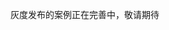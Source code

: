 灰度发布的案例正在完善中，敬请期待

<!-- # 传统灰度发布vs敏捷开关灰度发布

灰度发布，即先发布给一小部分人，然后再逐渐的将新功能与版本发给剩余的用户。

传统的灰度发布，尝尝通过如下方法来控制分发给不同的目标:

> **通过控制应用网关与负载均衡，将不同的版本服务地址、程序集、服务副本分发给规划好的终端用户**

传统灰度发布有如下几个弊端:

1. 以硬件与网络资源管理为主要方式，给敏捷开发、DevOps的实现带来不便。
2. 对于网络、硬件架构复杂的企业，维护成本高，发布安全性低。
3. 难作用于硬件资源不足的小微企业，让即赶工时又保质量的团队望而生怯。
4. 从单独功能完成到发布，工序复杂。无法实现先部署再发布。
5. 无法做到秒级版本回退，运维人员无法真正做到"安枕无忧"。
6. 硬件终端产品（如手机APP），无法做到对局部人群进行安装更新。
7. 市场部、销售部人员无从介入，无法实现市场反馈引导产品研发。

通过使用敏捷开关轻松包裹功能代码，解决上面的各种弊端。因为敏捷开关的灰度发布：

> 不仅满足
>
> **通过控制应用网关与负载均衡，将不同的版本服务地址、程序集、服务副本分发给规划好的终端用户**
>
> 同时满足
>
> **通过控制平台后的功能标记开关，将不同的功能在线上实时的分发给所对应的终端用户**
>
> 且
>
> **低成本、更安全、无需维护**

 -->
